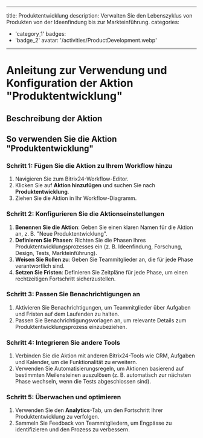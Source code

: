 
---
title: Produktentwicklung
description: Verwalten Sie den Lebenszyklus von Produkten von der Ideenfindung bis zur Markteinführung.
categories: 
  - 'category_1'
badges: 
  - 'badge_2'
avatar: '/activities/ProductDevelopment.webp'
---
# Anleitung zur Verwendung und Konfiguration der Aktion "Produktentwicklung"

## Beschreibung der Aktion

## So verwenden Sie die Aktion "Produktentwicklung"

### Schritt 1: Fügen Sie die Aktion zu Ihrem Workflow hinzu
1. Navigieren Sie zum Bitrix24-Workflow-Editor.
2. Klicken Sie auf **Aktion hinzufügen** und suchen Sie nach **Produktentwicklung**.
3. Ziehen Sie die Aktion in Ihr Workflow-Diagramm.

### Schritt 2: Konfigurieren Sie die Aktionseinstellungen
1. **Benennen Sie die Aktion**: Geben Sie einen klaren Namen für die Aktion an, z. B. "Neue Produktentwicklung".
2. **Definieren Sie Phasen**: Richten Sie die Phasen Ihres Produktentwicklungsprozesses ein (z. B. Ideenfindung, Forschung, Design, Tests, Markteinführung).
3. **Weisen Sie Rollen zu**: Geben Sie Teammitglieder an, die für jede Phase verantwortlich sind.
4. **Setzen Sie Fristen**: Definieren Sie Zeitpläne für jede Phase, um einen rechtzeitigen Fortschritt sicherzustellen.

### Schritt 3: Passen Sie Benachrichtigungen an
1. Aktivieren Sie Benachrichtigungen, um Teammitglieder über Aufgaben und Fristen auf dem Laufenden zu halten.
2. Passen Sie Benachrichtigungsvorlagen an, um relevante Details zum Produktentwicklungsprozess einzubeziehen.

### Schritt 4: Integrieren Sie andere Tools
1. Verbinden Sie die Aktion mit anderen Bitrix24-Tools wie CRM, Aufgaben und Kalender, um die Funktionalität zu erweitern.
2. Verwenden Sie Automatisierungsregeln, um Aktionen basierend auf bestimmten Meilensteinen auszulösen (z. B. automatisch zur nächsten Phase wechseln, wenn die Tests abgeschlossen sind).

### Schritt 5: Überwachen und optimieren
1. Verwenden Sie den **Analytics**-Tab, um den Fortschritt Ihrer Produktentwicklung zu verfolgen.
2. Sammeln Sie Feedback von Teammitgliedern, um Engpässe zu identifizieren und den Prozess zu verbessern.
